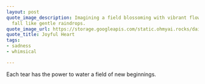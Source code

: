 ```yaml
---
layout: post
quote_image_description: Imagining a field blossoming with vibrant flowers as tears
  fall like gentle raindrops.
quote_image_url: https://storage.googleapis.com/static.ohmyai.rocks/daily/2024-03-28.jpg
quote_title: Joyful Heart
tags:
- sadness
- whimsical

---
```


Each tear has the power to water a field of new beginnings.